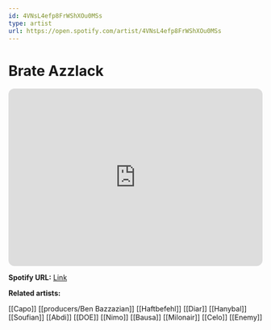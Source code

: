 ```yaml
---
id: 4VNsL4efp8FrWShXOu0MSs
type: artist
url: https://open.spotify.com/artist/4VNsL4efp8FrWShXOu0MSs
---
```

# Brate Azzlack

<iframe style="border-radius:12px" src="https://open.spotify.com/embed/artist/4VNsL4efp8FrWShXOu0MSs" width="100%" height="352" frameBorder="0" allowfullscreen="" allow="autoplay; clipboard-write; encrypted-media; fullscreen; picture-in-picture" loading="lazy"></iframe>

**Spotify URL:** [Link](https://open.spotify.com/artist/4VNsL4efp8FrWShXOu0MSs)

**Related artists:**

[[Capo]]
[[producers/Ben Bazzazian]]
[[Haftbefehl]]
[[Diar]]
[[Hanybal]]
[[Soufian]]
[[Abdi]]
[[DOE]]
[[Nimo]]
[[Bausa]]
[[Milonair]]
[[Celo]]
[[Enemy]]
